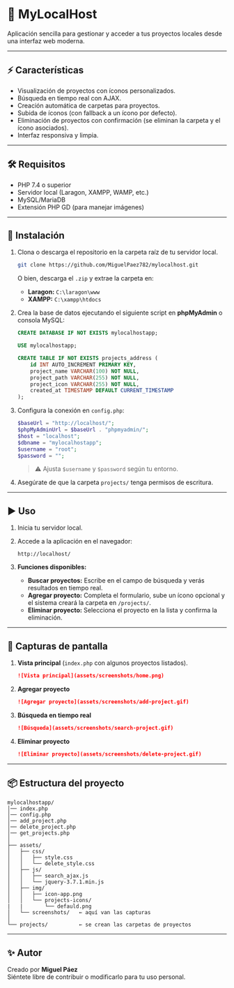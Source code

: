 # 📘 MyLocalHost

Aplicación sencilla para gestionar y acceder a tus proyectos locales desde una interfaz web moderna.  

---

## ⚡ Características

- Visualización de proyectos con íconos personalizados.  
- Búsqueda en tiempo real con AJAX.  
- Creación automática de carpetas para proyectos.  
- Subida de íconos (con fallback a un ícono por defecto).  
- Eliminación de proyectos con confirmación (se eliminan la carpeta y el ícono asociados).  
- Interfaz responsiva y limpia.  

---

## 🛠️ Requisitos

- PHP 7.4 o superior  
- Servidor local (Laragon, XAMPP, WAMP, etc.)  
- MySQL/MariaDB  
- Extensión PHP GD (para manejar imágenes)  

---

## 📂 Instalación

1. Clona o descarga el repositorio en la carpeta raíz de tu servidor local.  

   ```bash
   git clone https://github.com/MiguelPaez782/mylocalhost.git
   ```

   O bien, descarga el `.zip` y extrae la carpeta en:  
   - **Laragon:** `C:\laragon\www`  
   - **XAMPP:** `C:\xampp\htdocs`  

2. Crea la base de datos ejecutando el siguiente script en **phpMyAdmin** o consola MySQL:  

   ```sql
   CREATE DATABASE IF NOT EXISTS mylocalhostapp;

   USE mylocalhostapp;

   CREATE TABLE IF NOT EXISTS projects_address (
       id INT AUTO_INCREMENT PRIMARY KEY,
       project_name VARCHAR(100) NOT NULL,
       project_path VARCHAR(255) NOT NULL,
       project_icon VARCHAR(255) NOT NULL,
       created_at TIMESTAMP DEFAULT CURRENT_TIMESTAMP
   );
   ```

3. Configura la conexión en `config.php`:  

   ```php
   $baseUrl = "http://localhost/";
   $phpMyAdminUrl = $baseUrl . "phpmyadmin/";
   $host = "localhost";
   $dbname = "mylocalhostapp";
   $username = "root";
   $password = "";
   ```

   > ⚠️ Ajusta `$username` y `$password` según tu entorno.

4. Asegúrate de que la carpeta `projects/` tenga permisos de escritura.  

---

## ▶️ Uso

1. Inicia tu servidor local.  
2. Accede a la aplicación en el navegador:  

   ```
   http://localhost/
   ```

3. **Funciones disponibles:**  
   - **Buscar proyectos:** Escribe en el campo de búsqueda y verás resultados en tiempo real.  
   - **Agregar proyecto:** Completa el formulario, sube un ícono opcional y el sistema creará la carpeta en `/projects/`.  
   - **Eliminar proyecto:** Selecciona el proyecto en la lista y confirma la eliminación.  

---

## 📸 Capturas de pantalla

1. **Vista principal** (`index.php` con algunos proyectos listados).  
   ```markdown
   ![Vista principal](assets/screenshots/home.png)
   ```

2. **Agregar proyecto**
   ```markdown
   ![Agregar proyecto](assets/screenshots/add-project.gif)
   ```

3. **Búsqueda en tiempo real** 
   ```markdown
   ![Búsqueda](assets/screenshots/search-project.gif)
   ```

4. **Eliminar proyecto**  
   ```markdown
   ![Eliminar proyecto](assets/screenshots/delete-project.gif)
   ```

---

## 📦 Estructura del proyecto

```
mylocalhostapp/
│── index.php
│── config.php
│── add_project.php
│── delete_project.php
│── get_projects.php
│
├── assets/
│   ├── css/
│   │   ├── style.css
│   │   └── delete_style.css
│   ├── js/
│   │   ├── search_ajax.js
│   │   └── jquery-3.7.1.min.js
│   ├── img/
│   │   ├── icon-app.png
│   │   └── projects-icons/
|   |       └── defauld.png
│   └── screenshots/   ← aquí van las capturas
│
└── projects/          ← se crean las carpetas de proyectos
```

---

## ✨ Autor

Creado por **Miguel Páez**  
Siéntete libre de contribuir o modificarlo para tu uso personal.